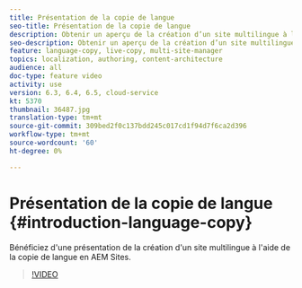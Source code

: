 ```yaml
---
title: Présentation de la copie de langue
seo-title: Présentation de la copie de langue
description: Obtenir un aperçu de la création d’un site multilingue à l’aide de la copie de langue en AEM Sites
seo-description: Obtenir un aperçu de la création d’un site multilingue à l’aide de la copie de langue en AEM Sites
feature: language-copy, live-copy, multi-site-manager
topics: localization, authoring, content-architecture
audience: all
doc-type: feature video
activity: use
version: 6.3, 6.4, 6.5, cloud-service
kt: 5370
thumbnail: 36487.jpg
translation-type: tm+mt
source-git-commit: 309bed2f0c137bdd245c017cd1f94d7f6ca2d396
workflow-type: tm+mt
source-wordcount: '60'
ht-degree: 0%

---
```



# Présentation de la copie de langue {#introduction-language-copy}

Bénéficiez d&#39;une présentation de la création d&#39;un site multilingue à l&#39;aide de la copie de langue en AEM Sites.

>[!VIDEO](https://video.tv.adobe.com/v/36487?quality=12&learn=on)
